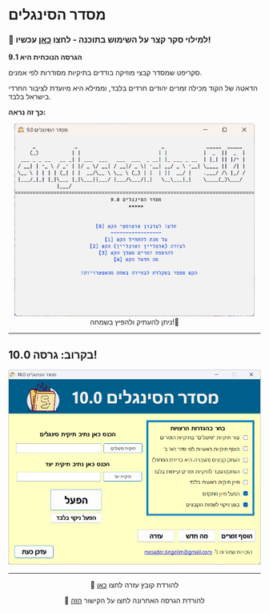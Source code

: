 # מסדר הסינגלים

### **🫵 למילוי סקר קצר על השימוש בתוכנה - לחצו [כאן](https://forms.gle/DSEs8QAJDns6EJRa6) עכשיו!**



**הגרסה הנוכחית היא 9.1**

סקריפט שמסדר קבצי מוזיקה בודדים בתיקיות מסודרות לפי אמנים.

הדאטה של הקוד מכילה זמרים יהודים חרדים בלבד, וממילא היא מיועדת לציבור החרדי בישראל בלבד.


**כך זה נראה:**
<div id="header" align="center">
  <img src="https://github.com/NHLOCAL/Singles-Sorter/blob/main/versions.data/program-screen.png?raw=true" width="480"/>

</div>
<div id="header" align="center">
 ניתן להעתיק ולהפיץ בשמחה!🤩
</div>
 
---

## בקרוב: גרסה 10.0!
<div id="header" align="center">
  <img src="https://github.com/NHLOCAL/Singles-Sorter/blob/main/inside/%D7%9E%D7%A1%D7%93%D7%A8%20%D7%94%D7%A1%D7%99%D7%A0%D7%92%D7%9C%D7%99%D7%9D%2010/%E2%80%8F%E2%80%8Fgui-version.png?raw=true" width="600"/>

---

</div>
<div id="header" align="center">

  📄 להורדת קובץ עזרה לחצו [כאן](https://github.com/NHLOCAL/Singles-Sorter/raw/main/הוראות%20שימוש%20במסדר%20הסינגלים.pdf)

</div>

</div>
<div id="header" align="center">

📣 להורדת הגרסה האחרונה לחצו על הקישור [הזה](https://github.com/NHLOCAL/Singles-Sorter/releases)
</div>
